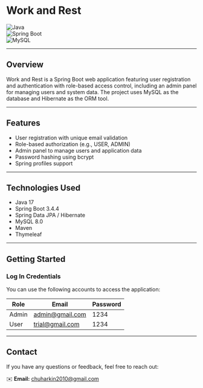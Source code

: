 # Work and Rest

![Java](https://img.shields.io/badge/java-17-blue.svg)  
![Spring Boot](https://img.shields.io/badge/springboot-3.4.4-brightgreen.svg)  
![MySQL](https://img.shields.io/badge/mysql-8.0-blue.svg)

---

## Overview

Work and Rest is a Spring Boot web application featuring user registration and authentication with role-based access control, including an admin panel for managing users and system data. The project uses MySQL as the database and Hibernate as the ORM tool.

---

## Features

- User registration with unique email validation
- Role-based authorization (e.g., USER, ADMIN)
- Admin panel to manage users and application data
- Password hashing using bcrypt
- Spring profiles support

---

## Technologies Used

- Java 17
- Spring Boot 3.4.4
- Spring Data JPA / Hibernate
- MySQL 8.0
- Maven 
- Thymeleaf

---
## Getting Started

### Log In Credentials

You can use the following accounts to access the application:

| Role  | Email            | Password |
|-------|------------------|----------|
| Admin | admin@gmail.com   | 1234     |
| User  | trial@gmail.com   | 1234     |

---

##  Contact

If you have any questions or feedback, feel free to reach out:

✉️ **Email:** [chuharkin2010@gmail.com](mailto:chuharkin2010@gmail.com)






